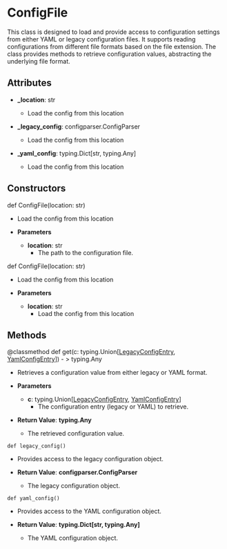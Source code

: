 # ConfigFile

This class is designed to load and provide access to configuration settings from either YAML or legacy configuration files. It supports reading configurations from different file formats based on the file extension. The class provides methods to retrieve configuration values, abstracting the underlying file format.

## Attributes

- **_location**: str
  - Load the config from this location

- **_legacy_config**: configparser.ConfigParser
  - Load the config from this location

- **_yaml_config**: typing.Dict[str, typing.Any]
  - Load the config from this location

## Constructors
def ConfigFile(location: str)
-  Load the config from this location
- **Parameters**

  - **location**: str
    - The path to the configuration file.

def ConfigFile(location: str)
-  Load the config from this location
- **Parameters**

  - **location**: str
    - Load the config from this location



## Methods
@classmethod
def get(c: typing.Union[[LegacyConfigEntry](flytekit_configuration_file_legacyconfigentry), [YamlConfigEntry](flytekit_configuration_file_yamlconfigentry)]) - > typing.Any
-  Retrieves a configuration value from either legacy or YAML format.
- **Parameters**

  - **c**: typing.Union[[LegacyConfigEntry](flytekit_configuration_file_legacyconfigentry), [YamlConfigEntry](flytekit_configuration_file_yamlconfigentry)]
    - The configuration entry (legacy or YAML) to retrieve.

- **Return Value**:
**typing.Any**
  - The retrieved configuration value.
```@classmethod
def legacy_config()
```
-  Provides access to the legacy configuration object.

- **Return Value**:
**configparser.ConfigParser**
  - The legacy configuration object.
```@classmethod
def yaml_config()
```
-  Provides access to the YAML configuration object.

- **Return Value**:
**typing.Dict[str, typing.Any]**
  - The YAML configuration object.
